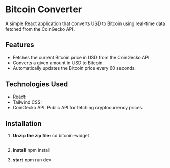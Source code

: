 # Bitcoin Converter

A simple React application that converts USD to Bitcoin using real-time data fetched from the CoinGecko API.

## Features

- Fetches the current Bitcoin price in USD from the CoinGecko API.
- Converts a given amount in USD to Bitcoin.
- Automatically updates the Bitcoin price every 60 seconds.

## Technologies Used

- React:
- Tailwind CSS:
- CoinGecko API: Public API for fetching cryptocurrency prices.

## Installation

1. **Unzip the zip file:**
   cd bitcoin-widget

   ```

   ```

2. **install**
   npm install

3. **start**
   npm run dev
